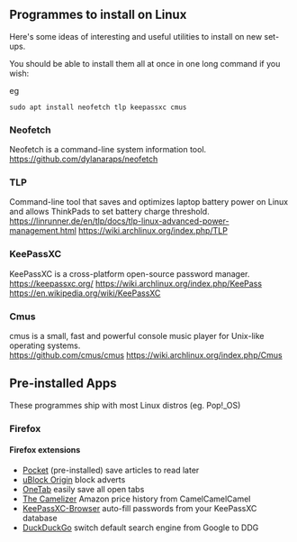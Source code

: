 ## Programmes to install on Linux

Here's some ideas of interesting and useful utilities to install on new set-ups.

You should be able to install them all at once in one long command if you wish:

eg

``sudo apt install neofetch tlp keepassxc cmus``


### Neofetch

Neofetch is a command-line system information tool.  
https://github.com/dylanaraps/neofetch


### TLP

Command-line tool that saves and optimizes laptop battery power on Linux and allows ThinkPads to set battery charge threshold.  
https://linrunner.de/en/tlp/docs/tlp-linux-advanced-power-management.html
https://wiki.archlinux.org/index.php/TLP

### KeePassXC

KeePassXC is a cross-platform open-source password manager.  
https://keepassxc.org/
https://wiki.archlinux.org/index.php/KeePass
https://en.wikipedia.org/wiki/KeePassXC

### Cmus

cmus is a small, fast and powerful console music player for Unix-like operating systems.  
https://github.com/cmus/cmus
https://wiki.archlinux.org/index.php/Cmus


## Pre-installed Apps

These programmes ship with most Linux distros (eg. Pop!_OS)



### Firefox

#### Firefox extensions

- [Pocket](https://getpocket.com/firefox/) (pre-installed) save articles to read later
- [uBlock Origin](https://addons.mozilla.org/en-GB/firefox/addon/ublock-origin/) block adverts
- [OneTab](https://addons.mozilla.org/en-GB/firefox/addon/onetab/) easily save all open tabs 
- [The Camelizer](https://addons.mozilla.org/en-GB/firefox/addon/the-camelizer-price-history-ch/) Amazon price history from CamelCamelCamel
- [KeePassXC-Browser](https://addons.mozilla.org/en-GB/firefox/addon/keepassxc-browser/) auto-fill passwords from your KeePassXC database
- [DuckDuckGo](https://addons.mozilla.org/en-US/firefox/addon/duckduckgo-for-firefox/) switch default search engine from Google to DDG
